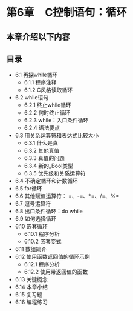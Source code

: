 # 第6章　C控制语句：循环

## 本章介绍以下内容

## 目录

* 6.1  再探while循环
  - 6.1.1 程序注释
  - 6.1.2 C风格读取循环
* 6.2 while语句
  - 6.2.1 终止while循环
  - 6.2.2 何时终止循环
  - 6.2.3 while：入口条件循环
  - 6.2.4 语法要点
* 6.3  用关系运算符和表达式比较大小
  - 6.3.1 什么是真
  - 6.3.2 其他真值
  - 6.3.3 真值的问题
  - 6.3.4 新的_Bool类型
  - 6.3.5 优先级和关系运算符
* 6.4  不确定循环和计数循环
* 6.5 for循环
* 6.6  其他赋值运算符： =、-=、*=、/=、%=
* 6.7  逗号运算符
* 6.8  出口条件循环：do  while
* 6.9  如何选择循环
* 6.10 嵌套循环
  - 6.10.1 程序分析
  - 6.10.2 嵌套变式
* 6.11 数组简介
* 6.12 使用函数返回值的循环示例
  - 6.12.1 程序分析
  - 6.12.2 使用带返回值的函数
* 6.13 关键概念
* 6.14 本章小结
* 6.15 复习题
* 6.16 编程练习
